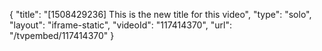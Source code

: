 {
    "title": "[1508429236] This is the new title for this video",
    "type": "solo",
    "layout": "iframe-static",
    "videoId": "117414370",
    "url": "\/tvpembed\/117414370"
}